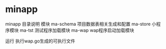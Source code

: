 # minapp
minapp
目录说明
模块
	ma-schema	项目数据表相关生成和配置
	ma-store	小程序模块
	ma-tst		测试程序加载模块
	ma-wap		wap程序启动加载模块

运行
	执行wap.go生成的可执行文件